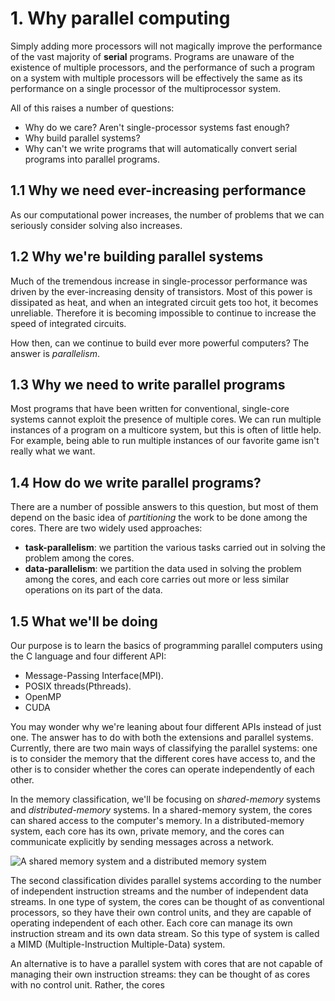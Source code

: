 # 1. Why parallel computing

Simply adding more processors will not magically improve the performance
of the vast majority of **serial** programs. Programs are unaware
of the existence of multiple processors, and the performance
of such a program on a system with multiple processors will
be effectively the same as its performance on a single processor
of the multiprocessor system.

All of this raises a number of questions:

+ Why do we care? Aren't single-processor systems fast enough?
+ Why build parallel systems?
+ Why can't we write programs that will automatically convert serial
programs into parallel programs.

## 1.1 Why we need ever-increasing performance

As our computational power increases, the number of problems
that we can seriously consider solving also increases.

## 1.2 Why we're building parallel systems

Much of the tremendous increase in single-processor performance was
driven by the ever-increasing density of transistors. Most of this
power is dissipated as heat, and when an integrated circuit gets
too hot, it becomes unreliable. Therefore it is becoming impossible
to continue to increase the speed of integrated circuits.

How then, can we continue to build ever more powerful computers? The
answer is *parallelism*.

## 1.3 Why we need to write parallel programs

Most programs that have been written for conventional, single-core
systems cannot exploit the presence of multiple cores. We can
run multiple instances of a program on a multicore system, but this
is often of little help. For example, being able to run multiple instances
of our favorite game isn't really what we want.

## 1.4 How do we write parallel programs?

There are a number of possible answers to this question, but most
of them depend on the basic idea of *partitioning* the work to be
done among the cores. There are two widely used approaches:

+ **task-parallelism**: we partition the various tasks carried out in
solving the problem among the cores.
+ **data-parallelism**: we partition the data used in solving the problem
among the cores, and each core carries out more or less similar operations
on its part of the data.

## 1.5 What we'll be doing

Our purpose is to learn the basics of programming parallel computers
using the C language and four different API:

+ Message-Passing Interface(MPI).
+ POSIX threads(Pthreads).
+ OpenMP
+ CUDA

You may wonder why we're leaning about four different APIs instead of
just one. The answer has to do with both the extensions and
parallel systems. Currently, there are two main ways of classifying
the parallel systems: one is to consider the memory that the
different cores have access to, and the other is to consider
whether the cores can operate independently of each other.

In the memory classification, we'll be focusing on *shared-memory*
systems and *distributed-memory* systems. In a shared-memory
system, the cores can shared access to the computer's memory.
In a distributed-memory system, each core has its own, private memory,
and the cores can communicate explicitly by sending messages
across a network.

<!-- TODO: Add the picture -->
![A shared memory system and a distributed memory system](.)

The second classification divides parallel systems according to
the number of independent instruction streams and the number of
independent data streams. In one type of system, the cores can be
thought of as conventional processors, so they have their own
control units, and they are capable of operating independent of
each other. Each core can manage its own instruction stream and its
own data stream. So this type of system is called a MIMD
(Multiple-Instruction Multiple-Data) system.

An alternative is to have a parallel system with cores that are
not capable of managing their own instruction streams: they can
be thought of as cores with no control unit. Rather, the cores
